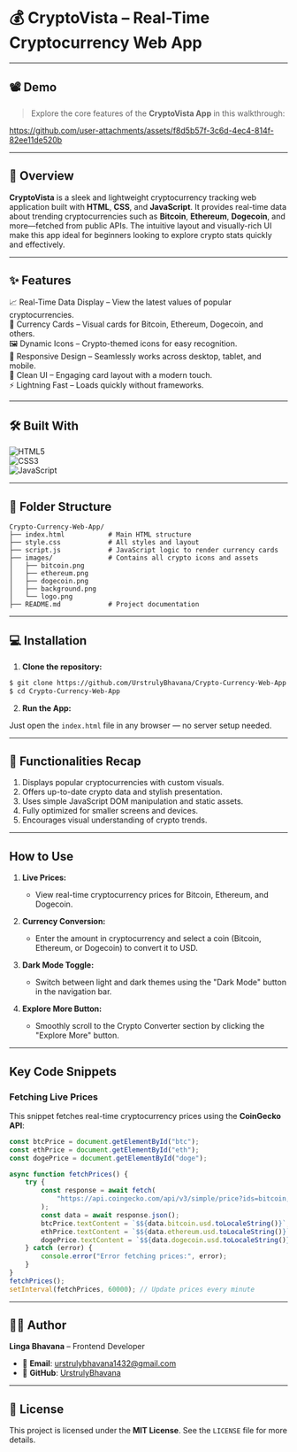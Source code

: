 # 💰 CryptoVista – Real-Time Cryptocurrency Web App

---

## 📽️ Demo

> Explore the core features of the **CryptoVista App** in this walkthrough:

https://github.com/user-attachments/assets/f8d5b57f-3c6d-4ec4-814f-82ee11de520b

---

## 🧾 Overview

**CryptoVista** is a sleek and lightweight cryptocurrency tracking web application built with **HTML**, **CSS**, and **JavaScript**. It provides real-time data about trending cryptocurrencies such as **Bitcoin**, **Ethereum**, **Dogecoin**, and more—fetched from public APIs. The intuitive layout and visually-rich UI make this app ideal for beginners looking to explore crypto stats quickly and effectively.

---

## ✨ Features

📈 Real-Time Data Display – View the latest values of popular cryptocurrencies.  
💎 Currency Cards – Visual cards for Bitcoin, Ethereum, Dogecoin, and others.  
🖼️ Dynamic Icons – Crypto-themed icons for easy recognition.  
📱 Responsive Design – Seamlessly works across desktop, tablet, and mobile.  
🎨 Clean UI – Engaging card layout with a modern touch.  
⚡ Lightning Fast – Loads quickly without frameworks.

---

## 🛠️ Built With

![HTML5](https://img.shields.io/badge/-HTML5-E34F26?logo=html5&logoColor=white&style=flat-square)  
![CSS3](https://img.shields.io/badge/-CSS3-1572B6?logo=css3&logoColor=white&style=flat-square)  
![JavaScript](https://img.shields.io/badge/-JavaScript-F7DF1E?logo=javascript&logoColor=black&style=flat-square)  

---

## 📁 Folder Structure

```plaintext
Crypto-Currency-Web-App/
├── index.html           # Main HTML structure
├── style.css            # All styles and layout
├── script.js            # JavaScript logic to render currency cards
├── images/              # Contains all crypto icons and assets
│   ├── bitcoin.png
│   ├── ethereum.png
│   ├── dogecoin.png
│   ├── background.png
│   └── logo.png
├── README.md            # Project documentation
```

---

## 💻 Installation

1. **Clone the repository:**

```bash
$ git clone https://github.com/UrstrulyBhavana/Crypto-Currency-Web-App.git
$ cd Crypto-Currency-Web-App
```

2. **Run the App:**

Just open the `index.html` file in any browser — no server setup needed.

---

## 🧩 Functionalities Recap

1. Displays popular cryptocurrencies with custom visuals.
2. Offers up-to-date crypto data and stylish presentation.
3. Uses simple JavaScript DOM manipulation and static assets.
4. Fully optimized for smaller screens and devices.
5. Encourages visual understanding of crypto trends.

---

## How to Use

1. **Live Prices:**
   - View real-time cryptocurrency prices for Bitcoin, Ethereum, and Dogecoin.

2. **Currency Conversion:**
   - Enter the amount in cryptocurrency and select a coin (Bitcoin, Ethereum, or Dogecoin) to convert it to USD.

3. **Dark Mode Toggle:**
   - Switch between light and dark themes using the "Dark Mode" button in the navigation bar.

4. **Explore More Button:**
   - Smoothly scroll to the Crypto Converter section by clicking the "Explore More" button.

---

## Key Code Snippets

### Fetching Live Prices
This snippet fetches real-time cryptocurrency prices using the **CoinGecko API**:
```javascript
const btcPrice = document.getElementById("btc");
const ethPrice = document.getElementById("eth");
const dogePrice = document.getElementById("doge");

async function fetchPrices() {
    try {
        const response = await fetch(
            "https://api.coingecko.com/api/v3/simple/price?ids=bitcoin,ethereum,dogecoin&vs_currencies=usd"
        );
        const data = await response.json();
        btcPrice.textContent = `$${data.bitcoin.usd.toLocaleString()}`;
        ethPrice.textContent = `$${data.ethereum.usd.toLocaleString()}`;
        dogePrice.textContent = `$${data.dogecoin.usd.toLocaleString()}`;
    } catch (error) {
        console.error("Error fetching prices:", error);
    }
}
fetchPrices();
setInterval(fetchPrices, 60000); // Update prices every minute
```


---


## 🙋‍♀️ Author

**Linga Bhavana** – Frontend Developer

- 📧 **Email**: [urstrulybhavana1432@gmail.com](mailto:urstrulybhavana1432@gmail.com)  
- 🐙 **GitHub**: [UrstrulyBhavana](https://github.com/UrstrulyBhavana)

---

## 📜 License

This project is licensed under the **MIT License**. See the `LICENSE` file for more details.
